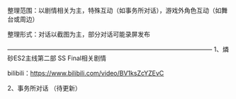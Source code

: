 整理范围：以剧情相关为主，特殊互动（如事务所对话），游戏外角色互动（如舞台或周边）

整理形式：对话以截图为主，部分对话可能录屏发布

—————————————————————————————————
1、燐砂ES2主线第二部 SS Final相关剧情

bilibili：https://www.bilibili.com/video/BV1ksZcYZEvC

2、事务所对话
（待更新）

